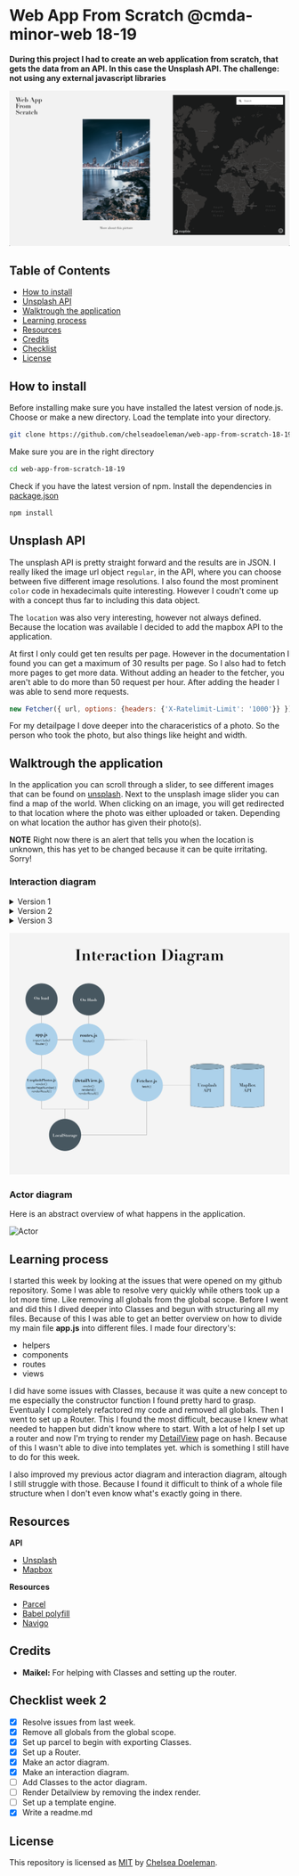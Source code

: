 # Web App From Scratch @cmda-minor-web 18-19

**During this project I had to create an web application from scratch, that gets the data from an API. In this case the Unsplash API. The challenge: not using any external javascript libraries**

![Unsplash API](./docs/app2.0.png)


## Table of Contents
* [How to install](#how-to-install) 
* [Unsplash API](#unsplash-api)
* [Walktrough the application](#walk-trough-the-application) 
* [Learning process](#learning-process)
* [Resources](#resources)
* [Credits](#credits)
* [Checklist](#checklist)
* [License](#license)

## How to install

Before installing make sure you have installed the latest version of node.js.
Choose or make a new directory.
Load the template into your directory.

```bash
git clone https://github.com/chelseadoeleman/web-app-from-scratch-18-19.git
```

Make sure you are in the right directory 
```bash
cd web-app-from-scratch-18-19
```

Check if you have the latest version of npm.
Install the dependencies in [package.json](./package.json)
```bash
npm install
```

## Unsplash API

The unsplash API is pretty straight forward and the results are in JSON. I really liked the image url object ```regular```, in the API, where you can choose between five different image resolutions. I also found the most prominent ```color``` code in hexadecimals quite interesting. However I coudn't come up with a concept thus far to including this data object. 

The ```location``` was also very interesting, however not always defined. Because the location was available I decided to add the mapbox API to the application. 

At first I only could get ten results per page. However in the documentation I found you can get a maximum of 30 results per page. So I also had to fetch more pages to get more data. Without adding an header to the fetcher, you aren't able to do more than 50 request per hour. After adding the header I was able to send more requests.

```js
new Fetcher({ url, options: {headers: {'X-Ratelimit-Limit': '1000'}} }).fetch()
```

For my detailpage I dove deeper into the characeristics of a photo. So the person who took the photo, but also things like height and width. 


## Walktrough the application

In the application you can scroll through a slider, to see different images that can be found on [unsplash](https://unsplash.com/). Next to the unsplash image slider you can find a map of the world. When clicking on an image, you will get redirected to that location where the photo was either uploaded or taken. Depending on what location the author has given their photo(s). 

**NOTE** Right now there is an alert that tells you when the location is unknown, this has yet to be changed because it can be quite irritating. Sorry!

### Interaction diagram

<details>
  <summary> Version 1</summary>

  ![Interaction](./docs/interaction.png)
</details>

<details>
  <summary> Version 2</summary>

  ![Interaction](./docs/interaction2.0.png)
</details>

<details>
  <summary> Version 3</summary>

  ![Interaction](./docs/interaction3.0.png)
</details>

![Interaction](./docs/interaction2.0.png)


### Actor diagram

Here is an abstract overview  of what happens in the application.

![Actor](./docs/actor2.0.png)

## Learning process

I started this week by looking at the issues that were opened on my github repository. Some I was able to resolve very quickly while others took up a lot more time. Like removing all globals from the global scope. Before I went and did this I dived deeper into Classes and begun with structuring all my files. Because of this I was able to get an better overview on how to divide my main file **app.js** into different files. I made four directory's: 

* helpers
* components
* routes
* views

I did have some issues with Classes, because it was quite a new concept to me especially the constructor function I found pretty hard to grasp. Eventualy I completely refactored my code and removed all globals.
Then I went to set up a Router. This I found the most difficult, because I knew what needed to happen but didn't know where to start. With a lot of help I set up a router and now I'm trying to render my [DetailView](./client/src/js/components/DetailView.js) page on hash. Because of this I wasn't able to dive into templates yet. which is something I still have to do for this week. 

I also improved my previous actor diagram and interaction diagram, altough I still struggle with those. Because I found it difficult to think of a whole file structure when I don't even know what's exactly going in there. 


## Resources

**API**
* [Unsplash](https://unsplash.com/developers)
* [Mapbox](https://www.mapbox.com/)

**Resources**
* [Parcel](https://parceljs.org/)
* [Babel polyfill](https://babeljs.io/docs/en/babel-polyfill)
* [Navigo](https://github.com/krasimir/navigo)

## Credits

*   **Maikel:** For helping with Classes and setting up the router.

## Checklist week 2
- [x] Resolve issues from last week.
- [x] Remove all globals from the global scope. 
- [x] Set up parcel to begin with exporting Classes.
- [x] Set up a Router.
- [x] Make an actor diagram.
- [x] Make an interaction diagram.
- [ ] Add Classes to the actor diagram. 
- [ ] Render Detailview by removing the index render. 
- [ ] Set up a template engine. 
- [x] Write a readme.md

## License
This repository is licensed as [MIT](LICENSE) by [Chelsea Doeleman](https://github.com/chelseadoeleman).
